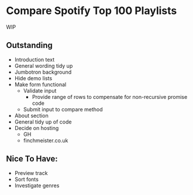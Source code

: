 # Compare Spotify Top 100 Playlists

WIP

## Outstanding

- Introduction text
- General wording tidy up
- Jumbotron background
- Hide demo lists
- Make form functional
    - Validate input
        - Provide range of rows to compensate for non-recursive promise code
    - Submit input to compare method
- About section
- General tidy up of code
- Decide on hosting
    - GH
    - finchmeister.co.uk


## Nice To Have:
- Preview track
- Sort fonts
- Investigate genres
